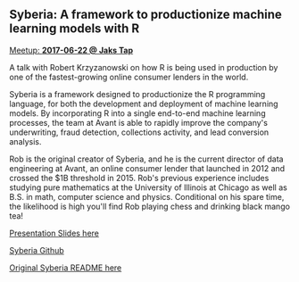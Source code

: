 ## Syberia: A framework to productionize machine learning models with R

[Meetup: **2017-06-22 @ Jaks Tap**](https://www.meetup.com/ChicagoRUG/events/240584291/)


A talk with Robert Krzyzanowski on how R is being used in production by one of the fastest-growing online consumer lenders in the world.

Syberia is a framework designed to productionize the R programming language, for both the development and deployment of machine learning models.  By incorporating R into a single end-to-end machine learning processes, the team at Avant is able to rapidly improve the company's underwriting, fraud detection, collections activity, and lead conversion analysis.

Rob is the original creator of Syberia, and he is the current director of data engineering at Avant, an online consumer lender that launched in 2012 and crossed the $1B threshold in 2015. Rob's previous experience includes studying pure mathematics at the University of Illinois at Chicago as well as B.S. in math, computer science and physics. Conditional on his spare time, the likelihood is high you'll find Rob playing chess and drinking black mango tea!


[Presentation Slides here](https://github.com/Chicago-R-User-Group/2017-n4-Meetup-Syberia/Syberia-Robert-Krzyzanowski.pdf)

[Syberia Github](https://github.com/syberia)

[Original Syberia README here](https://github.com/Chicago-R-User-Group/2017-n4-Meetup-Syberia/README_2.md)

